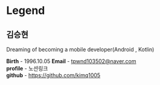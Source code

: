# Legend

## 김승현

Dreaming of becoming a mobile developer(Android , Kotlin)

**Birth** - 1996.10.05 
**Email** - tpwnd103502@naver.com  
**profile** - 노션링크  
**github** - https://github.com/kimq1005
 

<!---
kimq1005/kimq1005 is a ✨ special ✨ repository because its `README.md` (this file) appears on your GitHub profile.
You can click the Preview link to take a look at your changes.
--->
